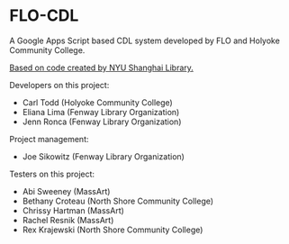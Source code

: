 # FLO-CDL
A Google Apps Script based CDL system developed by FLO and Holyoke Community College. 

[Based on code created by NYU Shanghai Library.](https://journal.calaijol.org/index.php/ijol/article/view/193 "NYU Shanghai Library CDL Code Article")

Developers on this project:
* Carl Todd (Holyoke Community College)
* Eliana Lima (Fenway Library Organization)
* Jenn Ronca (Fenway Library Organization)

Project management:
* Joe Sikowitz (Fenway Library Organization) 

Testers on this project:
* Abi Sweeney (MassArt)
* Bethany Croteau (North Shore Community College)
* Chrissy Hartman (MassArt) 
* Rachel Resnik (MassArt) 
* Rex Krajewski (North Shore Community College) 
